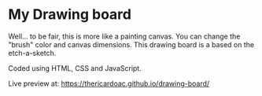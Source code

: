 # My Drawing board

Well... to be fair, this is more like a painting canvas. You can change the "brush" color and canvas dimensions.
This drawing board is a based on the etch-a-sketch.

Coded using HTML, CSS and JavaScript.

Live preview at: https://thericardoac.github.io/drawing-board/
